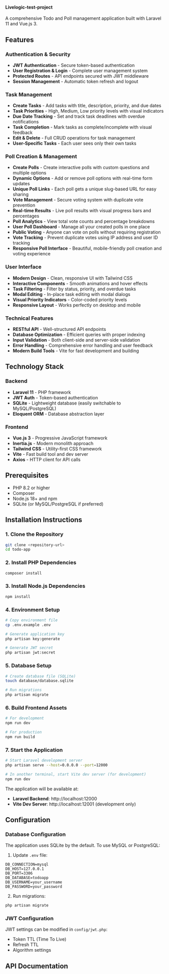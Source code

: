 #### Livelogic-test-project ####

A comprehensive Todo and Poll management application built with Laravel 11 and Vue.js 3.


## Features

### Authentication & Security
- **JWT Authentication** - Secure token-based authentication
- **User Registration & Login** - Complete user management system
- **Protected Routes** - API endpoints secured with JWT middleware
- **Session Management** - Automatic token refresh and logout

### Task Management
- **Create Tasks** - Add tasks with title, description, priority, and due dates
- **Task Priorities** - High, Medium, Low priority levels with visual indicators
- **Due Date Tracking** - Set and track task deadlines with overdue notifications
- **Task Completion** - Mark tasks as complete/incomplete with visual feedback
- **Edit & Delete** - Full CRUD operations for task management
- **User-Specific Tasks** - Each user sees only their own tasks

### Poll Creation & Management
- **Create Polls** - Create interactive polls with custom questions and multiple options
- **Dynamic Options** - Add or remove poll options with real-time form updates
- **Unique Poll Links** - Each poll gets a unique slug-based URL for easy sharing
- **Vote Management** - Secure voting system with duplicate vote prevention
- **Real-time Results** - Live poll results with visual progress bars and percentages
- **Poll Analytics** - View total vote counts and percentage breakdowns
- **User Poll Dashboard** - Manage all your created polls in one place
- **Public Voting** - Anyone can vote on polls without requiring registration
- **Vote Tracking** - Prevent duplicate votes using IP address and user ID tracking
- **Responsive Poll Interface** - Beautiful, mobile-friendly poll creation and voting experience

### User Interface
- **Modern Design** - Clean, responsive UI with Tailwind CSS
- **Interactive Components** - Smooth animations and hover effects
- **Task Filtering** - Filter by status, priority, and overdue tasks
- **Modal Editing** - In-place task editing with modal dialogs
- **Visual Priority Indicators** - Color-coded priority levels
- **Responsive Layout** - Works perfectly on desktop and mobile

### Technical Features
- **RESTful API** - Well-structured API endpoints
- **Database Optimization** - Efficient queries with proper indexing
- **Input Validation** - Both client-side and server-side validation
- **Error Handling** - Comprehensive error handling and user feedback
- **Modern Build Tools** - Vite for fast development and building

## Technology Stack

### Backend
- **Laravel 11** - PHP framework
- **JWT Auth** - Token-based authentication
- **SQLite** - Lightweight database (easily switchable to MySQL/PostgreSQL)
- **Eloquent ORM** - Database abstraction layer

### Frontend
- **Vue.js 3** - Progressive JavaScript framework
- **Inertia.js** - Modern monolith approach
- **Tailwind CSS** - Utility-first CSS framework
- **Vite** - Fast build tool and dev server
- **Axios** - HTTP client for API calls

## Prerequisites

- PHP 8.2 or higher
- Composer
- Node.js 18+ and npm
- SQLite (or MySQL/PostgreSQL if preferred)

## Installation Instructions

### 1. Clone the Repository

```bash
git clone <repository-url>
cd todo-app
```

### 2. Install PHP Dependencies

```bash
composer install
```

### 3. Install Node.js Dependencies

```bash
npm install
```

### 4. Environment Setup

```bash
# Copy environment file
cp .env.example .env

# Generate application key
php artisan key:generate

# Generate JWT secret
php artisan jwt:secret
```

### 5. Database Setup

```bash
# Create database file (SQLite)
touch database/database.sqlite

# Run migrations
php artisan migrate
```

### 6. Build Frontend Assets

```bash
# For development
npm run dev

# For production
npm run build
```

### 7. Start the Application

```bash
# Start Laravel development server
php artisan serve --host=0.0.0.0 --port=12000

# In another terminal, start Vite dev server (for development)
npm run dev
```

The application will be available at:
- **Laravel Backend**: http://localhost:12000
- **Vite Dev Server**: http://localhost:12001 (development only)

## Configuration

### Database Configuration
The application uses SQLite by the default. To use MySQL or PostgreSQL:

1. Update `.env` file:
```env
DB_CONNECTION=mysql
DB_HOST=127.0.0.1
DB_PORT=3306
DB_DATABASE=todoapp
DB_USERNAME=your_username
DB_PASSWORD=your_password
```

2. Run migrations:
```bash
php artisan migrate
```

### JWT Configuration
JWT settings can be modified in `config/jwt.php`:
- Token TTL (Time To Live)
- Refresh TTL
- Algorithm settings

## API Documentation


